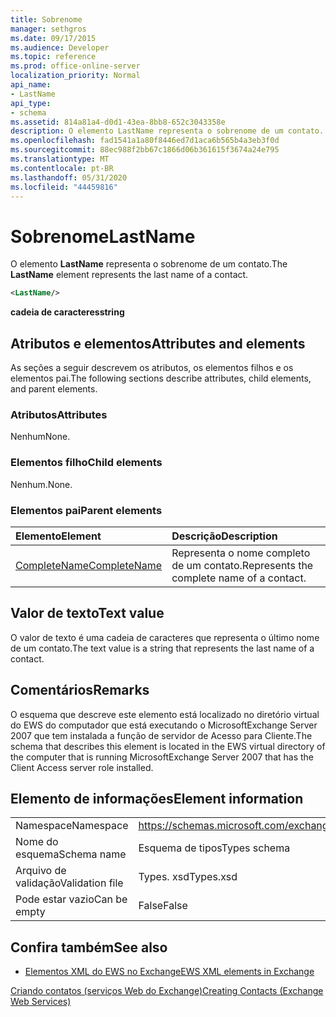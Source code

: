 ```yaml
---
title: Sobrenome
manager: sethgros
ms.date: 09/17/2015
ms.audience: Developer
ms.topic: reference
ms.prod: office-online-server
localization_priority: Normal
api_name:
- LastName
api_type:
- schema
ms.assetid: 814a81a4-d0d1-43ea-8bb8-652c3043358e
description: O elemento LastName representa o sobrenome de um contato.
ms.openlocfilehash: fad1541a1a80f8446ed7d1aca6b565b4a3eb3f0d
ms.sourcegitcommit: 88ec988f2bb67c1866d06b361615f3674a24e795
ms.translationtype: MT
ms.contentlocale: pt-BR
ms.lasthandoff: 05/31/2020
ms.locfileid: "44459816"
---
```

# <a name="lastname"></a><span data-ttu-id="7fabe-103">Sobrenome</span><span class="sxs-lookup"><span data-stu-id="7fabe-103">LastName</span></span>

<span data-ttu-id="7fabe-104">O elemento **LastName** representa o sobrenome de um contato.</span><span class="sxs-lookup"><span data-stu-id="7fabe-104">The **LastName** element represents the last name of a contact.</span></span> 
  
```xml
<LastName/>
```

 <span data-ttu-id="7fabe-105">**cadeia de caracteres**</span><span class="sxs-lookup"><span data-stu-id="7fabe-105">**string**</span></span>
## <a name="attributes-and-elements"></a><span data-ttu-id="7fabe-106">Atributos e elementos</span><span class="sxs-lookup"><span data-stu-id="7fabe-106">Attributes and elements</span></span>

<span data-ttu-id="7fabe-107">As seções a seguir descrevem os atributos, os elementos filhos e os elementos pai.</span><span class="sxs-lookup"><span data-stu-id="7fabe-107">The following sections describe attributes, child elements, and parent elements.</span></span>
  
### <a name="attributes"></a><span data-ttu-id="7fabe-108">Atributos</span><span class="sxs-lookup"><span data-stu-id="7fabe-108">Attributes</span></span>

<span data-ttu-id="7fabe-109">Nenhum</span><span class="sxs-lookup"><span data-stu-id="7fabe-109">None.</span></span>
  
### <a name="child-elements"></a><span data-ttu-id="7fabe-110">Elementos filho</span><span class="sxs-lookup"><span data-stu-id="7fabe-110">Child elements</span></span>

<span data-ttu-id="7fabe-111">Nenhum.</span><span class="sxs-lookup"><span data-stu-id="7fabe-111">None.</span></span>
  
### <a name="parent-elements"></a><span data-ttu-id="7fabe-112">Elementos pai</span><span class="sxs-lookup"><span data-stu-id="7fabe-112">Parent elements</span></span>

|<span data-ttu-id="7fabe-113">**Elemento**</span><span class="sxs-lookup"><span data-stu-id="7fabe-113">**Element**</span></span>|<span data-ttu-id="7fabe-114">**Descrição**</span><span class="sxs-lookup"><span data-stu-id="7fabe-114">**Description**</span></span>|
|:-----|:-----|
|[<span data-ttu-id="7fabe-115">CompleteName</span><span class="sxs-lookup"><span data-stu-id="7fabe-115">CompleteName</span></span>](completename.md) <br/> |<span data-ttu-id="7fabe-116">Representa o nome completo de um contato.</span><span class="sxs-lookup"><span data-stu-id="7fabe-116">Represents the complete name of a contact.</span></span>  <br/> |
   
## <a name="text-value"></a><span data-ttu-id="7fabe-117">Valor de texto</span><span class="sxs-lookup"><span data-stu-id="7fabe-117">Text value</span></span>

<span data-ttu-id="7fabe-118">O valor de texto é uma cadeia de caracteres que representa o último nome de um contato.</span><span class="sxs-lookup"><span data-stu-id="7fabe-118">The text value is a string that represents the last name of a contact.</span></span>
  
## <a name="remarks"></a><span data-ttu-id="7fabe-119">Comentários</span><span class="sxs-lookup"><span data-stu-id="7fabe-119">Remarks</span></span>

<span data-ttu-id="7fabe-120">O esquema que descreve este elemento está localizado no diretório virtual do EWS do computador que está executando o MicrosoftExchange Server 2007 que tem instalada a função de servidor de Acesso para Cliente.</span><span class="sxs-lookup"><span data-stu-id="7fabe-120">The schema that describes this element is located in the EWS virtual directory of the computer that is running MicrosoftExchange Server 2007 that has the Client Access server role installed.</span></span>
  
## <a name="element-information"></a><span data-ttu-id="7fabe-121">Elemento de informações</span><span class="sxs-lookup"><span data-stu-id="7fabe-121">Element information</span></span>

|||
|:-----|:-----|
|<span data-ttu-id="7fabe-122">Namespace</span><span class="sxs-lookup"><span data-stu-id="7fabe-122">Namespace</span></span>  <br/> |https://schemas.microsoft.com/exchange/services/2006/types  <br/> |
|<span data-ttu-id="7fabe-123">Nome do esquema</span><span class="sxs-lookup"><span data-stu-id="7fabe-123">Schema name</span></span>  <br/> |<span data-ttu-id="7fabe-124">Esquema de tipos</span><span class="sxs-lookup"><span data-stu-id="7fabe-124">Types schema</span></span>  <br/> |
|<span data-ttu-id="7fabe-125">Arquivo de validação</span><span class="sxs-lookup"><span data-stu-id="7fabe-125">Validation file</span></span>  <br/> |<span data-ttu-id="7fabe-126">Types. xsd</span><span class="sxs-lookup"><span data-stu-id="7fabe-126">Types.xsd</span></span>  <br/> |
|<span data-ttu-id="7fabe-127">Pode estar vazio</span><span class="sxs-lookup"><span data-stu-id="7fabe-127">Can be empty</span></span>  <br/> |<span data-ttu-id="7fabe-128">False</span><span class="sxs-lookup"><span data-stu-id="7fabe-128">False</span></span>  <br/> |
   
## <a name="see-also"></a><span data-ttu-id="7fabe-129">Confira também</span><span class="sxs-lookup"><span data-stu-id="7fabe-129">See also</span></span>



- [<span data-ttu-id="7fabe-130">Elementos XML do EWS no Exchange</span><span class="sxs-lookup"><span data-stu-id="7fabe-130">EWS XML elements in Exchange</span></span>](ews-xml-elements-in-exchange.md)


[<span data-ttu-id="7fabe-131">Criando contatos (serviços Web do Exchange)</span><span class="sxs-lookup"><span data-stu-id="7fabe-131">Creating Contacts (Exchange Web Services)</span></span>](https://msdn.microsoft.com/library/4845917e-70d1-481c-bbd7-011ec6571789%28Office.15%29.aspx)

